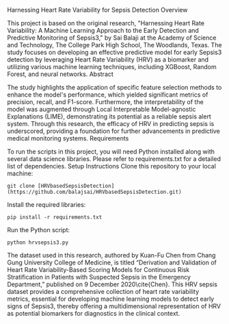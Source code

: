 Harnessing Heart Rate Variability for Sepsis Detection
Overview

This project is based on the original research, "Harnessing Heart Rate Variability: A Machine Learning Approach to the Early Detection and Predictive Monitoring of Sepsis3," by Sai Balaji at the Academy of Science and Technology, The College Park High School, The Woodlands, Texas. The study focuses on developing an effective predictive model for early Sepsis3 detection by leveraging Heart Rate Variability (HRV) as a biomarker and utilizing various machine learning techniques, including XGBoost, Random Forest, and neural networks.
Abstract

The study highlights the application of specific feature selection methods to enhance the model's performance, which yielded significant metrics of precision, recall, and F1-score. Furthermore, the interpretability of the model was augmented through Local Interpretable Model-agnostic Explanations (LIME), demonstrating its potential as a reliable sepsis alert system. Through this research, the efficacy of HRV in predicting sepsis is underscored, providing a foundation for further advancements in predictive medical monitoring systems.
Requirements

To run the scripts in this project, you will need Python installed along with several data science libraries. Please refer to requirements.txt for a detailed list of dependencies.
Setup Instructions
Clone this repository to your local machine:

    git clone [HRVbasedSepsisDetection](https://github.com/balajsai/HRVbasedSepsisDetection.git)

Install the required libraries:

    pip install -r requirements.txt

Run the Python script:

    python hrvsepsis3.py


The dataset used in this research, authored by Kuan-Fu Chen from Chang Gung University College of Medicine, is titled “Derivation and Validation of Heart Rate Variability-Based Scoring Models for Continuous Risk Stratification in Patients with Suspected Sepsis in the Emergency Department,” published on 9 December 2020\cite{Chen}. This HRV sepsis dataset provides a comprehensive collection of heart rate variability metrics, essential for developing machine learning models to detect early signs of Sepsis3, thereby offering a multidimensional representation of HRV as potential biomarkers for diagnostics in the clinical context.
